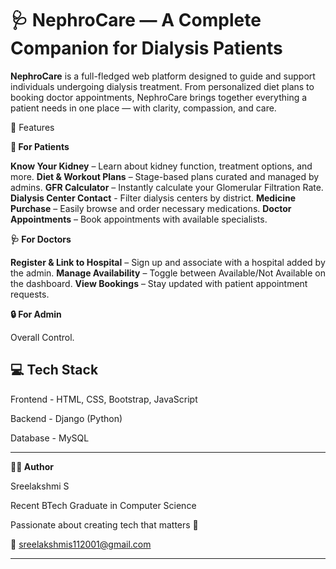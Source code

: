 # 🩺 NephroCare — A Complete Companion for Dialysis Patients

**NephroCare** is a full-fledged web platform designed to guide and support individuals undergoing dialysis treatment. From personalized diet plans to booking doctor appointments, NephroCare brings together everything a patient needs in one place — with clarity, compassion, and care.


🌟 Features

**👤 For Patients**

**Know Your Kidney** – Learn about kidney function, treatment options, and more.
**Diet & Workout Plans** – Stage-based plans curated and managed by admins.
**GFR Calculator** – Instantly calculate your Glomerular Filtration Rate.
**Dialysis Center Contact** - Filter dialysis centers by district.
**Medicine Purchase** – Easily browse and order necessary medications.
**Doctor Appointments** – Book appointments with available specialists.

**🩺 For Doctors**

**Register & Link to Hospital** – Sign up and associate with a hospital added by the admin.
**Manage Availability** – Toggle between Available/Not Available on the dashboard.
**View Bookings** – Stay updated with patient appointment requests.

**🔒 For Admin**

Overall Control.

**💻 Tech Stack**
-------------------------------------------

Frontend -	    HTML, CSS, Bootstrap, JavaScript

Backend	-      Django (Python)

Database -	    MySQL

------------------------------------------
**🧑‍💻 Author**

Sreelakshmi S

Recent BTech Graduate in Computer Science

Passionate about creating tech that matters 🌱

📧 sreelakshmis112001@gmail.com

---------------------------------------------

